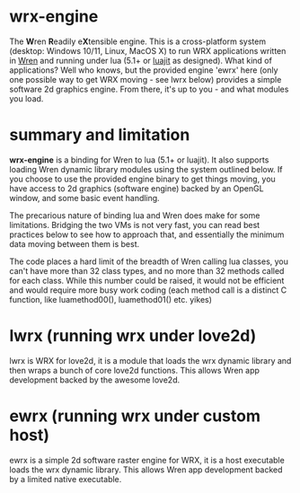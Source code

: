 # wrx-engine
The **W**ren **R**eadily e**X**tensible engine. This is a cross-platform system (desktop: Windows 10/11, Linux, MacOS X)
to run WRX applications written in [Wren](https://github.com/wren-lang/wren) and running under lua (5.1+ or
[luajit](https://github.com/LuaJIT/LuaJIT) as designed). What kind of applications? Well who knows, but the provided engine 'ewrx'
here (only one possible way to get WRX moving - see lwrx below) provides a simple software 2d graphics engine. From there, it's up to you -
 and what modules you load.

# summary and limitation
**wrx-engine** is a binding for Wren to lua (5.1+ or luajit). It also supports loading Wren dynamic library modules using
the system outlined below. If you choose to use the provided engine binary to get things moving, you have access to 2d
graphics (software engine) backed by an OpenGL window, and some basic event handling.

The precarious nature of binding lua and Wren does make for some limitations. Bridging the two VMs is not very fast, you can
read best practices below to see how to approach that, and essentially the minimum data moving between them is best.

The code places a hard limit of the breadth of Wren calling lua classes, you can't have more than 32 class types, and no more
than 32 methods called for each class. While this number could be raised, it would not be efficient and would require more
busy work coding (each method call is a distinct C function, like luamethod00(), luamethod01() etc. yikes)

# lwrx (running wrx under love2d)
lwrx is WRX for love2d, it is a module that loads the wrx dynamic library and then wraps a bunch of core love2d functions.
This allows Wren app development backed by the awesome love2d.

# ewrx (running wrx under custom host)
ewrx is a simple 2d software raster engine for WRX, it is a host executable loads the wrx dynamic library.
This allows Wren app development backed by a limited native executable.